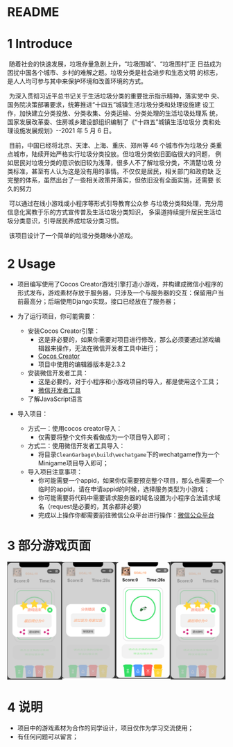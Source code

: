 # README

# 1 Introduce

​		随着社会的快速发展，垃圾存量急剧上升，“垃圾围城”、“垃圾围村”正 日益成为困扰中国各个城市、乡村的难解之题。垃圾分类是社会进步和生态文明 的标志，是人人均可参与其中来保护环境和改善环境的方式。 

​		为深入贯彻习近平总书记关于生活垃圾分类的重要批示指示精神，落实党中 央、国务院决策部署要求，统筹推进“十四五”城镇生活垃圾分类和处理设施建 设工作，加快建立分类投放、分类收集、分类运输、分类处理的生活垃圾处理系 统，国家发展改革委、住房城乡建设部组织编制了《“十四五”城镇生活垃圾分 类和处理设施发展规划》--2021 年 5 月 6 日。 

​		目前，中国已经将北京、天津、上海、重庆、郑州等 46 个城市作为垃圾分 类重点城市，陆续开始严格实行垃圾分类投放。但垃圾分类依旧面临很大的问题， 例如居民对垃圾分类的意识依旧较为浅薄，很多人不了解垃圾分类，不清楚垃圾 分类标准，甚至有人认为这是没有用的事情。不仅仅是居民，相关部门和政府缺 乏完整的体系，虽然出台了一些相关政策并落实，但依旧没有全面实施，还需要 长久的努力

​		可以通过在线小游戏或小程序等形式引导教育公众参 与垃圾分类和处理，充分用信息化寓教于乐的方式宣传普及生活垃圾分类知识， 多渠道持续提升居民生活垃圾分类意识，引导居民养成垃圾分类习惯。

​		该项目设计了一个简单的垃圾分类趣味小游戏。



# 2 Usage

* 项目编写使用了Cocos Creator游戏引擎打造小游戏，并构建成微信小程序的形式发布，游戏素材存放于服务器，只涉及一个与服务器的交互：保留用户当前最高分；后端使用Django实现，接口已经放在了服务器；
* 为了运行项目，你可能需要：
  * 安装Cocos Creator引擎：
    * 这是非必要的，如果你需要对项目进行修改，那么必须要通过游戏编辑器来操作，无法在微信开发者工具中进行；
    * [Cocos Creator](https://www.cocos.com/)
    * 项目中使用的编辑器版本是2.3.2
  * 安装微信开发者工具：
    * 这是必要的，对于小程序和小游戏项目的导入，都是使用这个工具；
    * [微信开发者工具](https://open.weixin.qq.com/)
  * 了解JavaScript语言

* 导入项目：
  * 方式一：使用cocos creator导入：
    * 仅需要将整个文件夹看做成为一个项目导入即可；
  * 方式二：使用微信开发者工具导入：
    * 将目录`CleanGarbage\build\wechatgame`下的wechatgame作为一个Minigame项目导入即可；
  * 导入项目注意事项：
    * 你可能需要一个appid，如果你仅需要预览整个项目，那么也需要一个临时的appid，请在申请appid的时候，选择服务类型为小游戏；
    * 你可能需要将代码中需要请求服务器的域名设置为小程序合法请求域名（request是必要的，其余都非必要）
    * 完成以上操作你都需要前往微信公众平台进行操作：[微信公众平台](https://mp.weixin.qq.com/)

# 3 部分游戏页面

![](README.assets/background_1-16495753990132.png)



# 4 说明

* 项目中的游戏素材为合作的同学设计，项目仅作为学习交流使用；
* 有任何问题可以留言；
